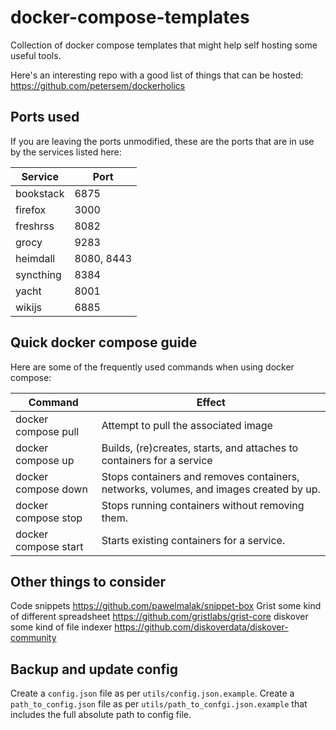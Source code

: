 # docker-compose-templates

Collection of docker compose templates that might help self hosting some useful tools.

Here's an interesting repo with a good list of things that can be hosted:
<https://github.com/petersem/dockerholics>

## Ports used

If you are leaving the ports unmodified,
these are the ports that are in use by the services listed here:

| Service | Port |
| --- | --- |
| bookstack | 6875|
| firefox | 3000 |
| freshrss | 8082 |
| grocy | 9283 |
| heimdall | 8080, 8443|
| syncthing | 8384 |
| yacht | 8001 |
| wikijs | 6885 |

## Quick docker compose guide

Here are some of the frequently used commands when using docker compose:

| Command | Effect |
| --- | --- |
| docker compose pull | Attempt to pull the associated image |
| docker compose up | Builds, (re)creates, starts, and attaches to containers for a service|
| docker compose down | Stops containers and removes containers, networks, volumes, and images created by up. |
| docker compose stop | Stops running containers without removing them.|
| docker compose start | Starts existing containers for a service.|

## Other things to consider

Code snippets <https://github.com/pawelmalak/snippet-box>
Grist some kind of different spreadsheet <https://github.com/gristlabs/grist-core>
diskover some kind of file indexer <https://github.com/diskoverdata/diskover-community>

## Backup and update config

Create a `config.json` file as per `utils/config.json.example`.
Create a `path_to_config.json` file as per `utils/path_to_confgi.json.example` that includes the full absolute path to config file.
